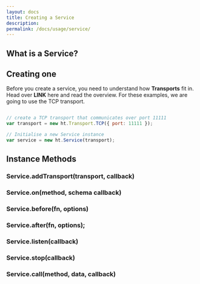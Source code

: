 ```yaml
---
layout: docs
title: Creating a Service
description: 
permalink: /docs/usage/service/
---
```


## What is a Service?

## Creating one

Before you create a service, you need to understand how **Transports** fit in. Head over **LINK** here and read the overview.
For these examples, we are going to use the TCP transport.

```js

// create a TCP transport that communicates over port 11111
var transport = new ht.Transport.TCP({ port: 11111 });

// Initialise a new Service instance
var service = new ht.Service(transport);
```

## Instance Methods

### Service.addTransport(transport, callback)
### Service.on(method, schema callback)
### Service.before(fn, options)
### Service.after(fn, options);
### Service.listen(callback)
### Service.stop(callback)
### Service.call(method, data, callback)